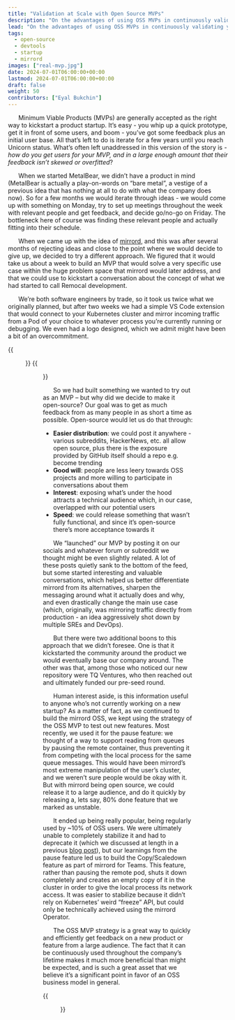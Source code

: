 ```yaml
---
title: "Validation at Scale with Open Source MVPs"
description: "On the advantages of using OSS MVPs in continuously validating your new product offerings."
lead: "On the advantages of using OSS MVPs in continuously validating your new product offerings."
tags:
  - open-source
  - devtools
  - startup
  - mirrord 
images: ["real-mvp.jpg"]
date: 2024-07-01T06:00:00+00:00
lastmod: 2024-07-01T06:00:00+00:00
draft: false
weight: 50
contributors: ["Eyal Bukchin"]
---
```

&nbsp;&nbsp;&nbsp;&nbsp;&nbsp;&nbsp;Minimum Viable Products (MVPs) are generally accepted as the right way to kickstart a product startup. It’s easy - you whip up a quick prototype, get it in front of some users, and boom - you’ve got some feedback plus an initial user base. All that’s left to do is iterate for a few years until you reach Unicorn status. What’s often left unaddressed in this version of the story is - _how do you get users for your MVP, and in a large enough amount that their feedback isn’t skewed or overfitted_?

&nbsp;&nbsp;&nbsp;&nbsp;&nbsp;&nbsp;When we started MetalBear, we didn’t have a product in mind (MetalBear is actually a play-on-words on “bare metal”, a vestige of a previous idea that has nothing at all to do with what the company does now). So for a few months we would iterate through ideas - we would come up with something on Monday, try to set up meetings throughout the week with relevant people and get feedback, and decide go/no-go on Friday. The bottleneck here of course was finding these relevant people and actually fitting into their schedule.

&nbsp;&nbsp;&nbsp;&nbsp;&nbsp;&nbsp;When we came up with the idea of [mirrord](https://mirrord.dev), and this was after several months of rejecting ideas and close to the point where we would decide to give up, we decided to try a different approach. We figured that it would take us about a week to build an MVP that would solve a very specific use case within the huge problem space that mirrord would later address, and that we could use to kickstart a conversation about the concept of what we had started to call Remocal development. 

&nbsp;&nbsp;&nbsp;&nbsp;&nbsp;&nbsp;We’re both software engineers by trade, so it took us twice what we originally planned, but after two weeks we had a simple VS Code extension that would connect to your Kubernetes cluster and mirror incoming traffic from a Pod of your choice to whatever process  you’re currently running or debugging. We even had a logo designed, which we admit might have been a bit of an overcommitment.

{{<figure src="logo.png" class="center large-width">}}
{{<figure src="architecture.png" class="center large-width">}}


&nbsp;&nbsp;&nbsp;&nbsp;&nbsp;&nbsp;So we had built something we wanted to try out as an MVP – but why did we decide to make it open-source? Our goal was to get as much feedback from as many people in as short a time as possible. Open-source would let us do that through:
* **Easier distribution**: we could post it anywhere - various subreddits, HackerNews, etc. all allow open source, plus there is the exposure provided by GitHub itself should a repo e.g. become trending
* **Good will**: people are less leery towards OSS projects and more willing to participate in conversations about them
* **Interest**: exposing what’s under the hood attracts a technical audience which, in our case, overlapped with our potential users
* **Speed**: we could release something that wasn’t fully functional, and since it’s open-source there’s more acceptance towards it

&nbsp;&nbsp;&nbsp;&nbsp;&nbsp;&nbsp;We “launched” our MVP by posting it on our socials and whatever forum or subreddit we thought might be even slightly related. A lot of these posts quietly sank to the bottom of the feed, but some started interesting and valuable conversations, which helped us better differentiate mirrord from its alternatives, sharpen the messaging around what it actually does and why, and even drastically change the main use case (which, originally, was mirroring traffic directly from production - an idea aggressively shot down by multiple SREs and DevOps).

&nbsp;&nbsp;&nbsp;&nbsp;&nbsp;&nbsp;But there were two additional boons to this approach that we didn’t foresee. One is that it kickstarted the community around the product we would eventually base our company around. The other was that, among those who noticed our new repository were TQ Ventures, who then reached out and ultimately funded our pre-seed round.

&nbsp;&nbsp;&nbsp;&nbsp;&nbsp;&nbsp;Human interest aside, is this information useful to anyone who’s not currently working on a new startup? As a matter of fact, as we continued to build the mirrord OSS, we kept using the strategy of the OSS MVP to test out new features. Most recently, we used it for the pause feature: we thought of a way to support reading from queues by pausing the remote container, thus preventing it from competing with the local process for the same queue messages. This would have been mirrord’s most extreme manipulation of the user’s cluster, and we weren’t sure people would be okay with it. But with mirrord being open source, we could release it to a large audience, and do it quickly by releasing a, lets say, 80% done feature that we marked as unstable.

&nbsp;&nbsp;&nbsp;&nbsp;&nbsp;&nbsp;It ended up being really popular, being regularly used by ~10% of OSS users. We were ultimately unable to completely stabilize it and had to deprecate it (which we discussed at length in a previous [blog post](/blog/on-pausing-containers-how-we-built-and-why-we-deprecated-our-container-pause-feature)), but our learnings from the pause feature led us to build the Copy/Scaledown feature as part of mirrord for Teams. This feature, rather than pausing the remote pod, shuts it down completely and creates an empty copy of it in the cluster in order to give the local process its network access. It was easier to stabilize because it didn’t rely on Kubernetes’ weird “freeze” API, but could only be technically achieved using the mirrord Operator.

&nbsp;&nbsp;&nbsp;&nbsp;&nbsp;&nbsp;The OSS MVP strategy is a great way to quickly and efficiently get feedback on a new product or feature from a large audience. The fact that it can be continuously used throughout the company’s lifetime makes it much more beneficial than might be expected, and is such a great asset that we believe it’s a significant point in favor of an OSS business model in general. 


{{<figure src="real-mvp.jpg" class="center large-width">}}
